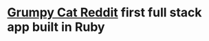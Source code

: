 # [Grumpy Cat Reddit](https://desolate-bayou-73837.herokuapp.com/) first full stack app built in Ruby

